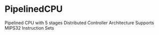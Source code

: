 # PipelinedCPU
Pipelined CPU with 5 stages
Distributed Controller Architecture
Supports MIPS32 Instruction Sets
